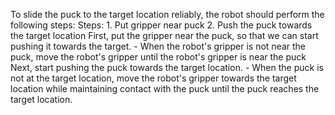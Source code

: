To slide the puck to the target location reliably, the robot should perform the following steps:
    Steps:  1. Put gripper near puck  2. Push the puck towards the target location
    First, put the gripper near the puck, so that we can start pushing it towards the target.
    - When the robot's gripper is not near the puck, move the robot's gripper until the robot's gripper is near the puck
    Next, start pushing the puck towards the target location.
    - When the puck is not at the target location, move the robot's gripper towards the target location while maintaining contact with the puck until the puck reaches the target location.